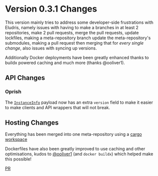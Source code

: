 # Version 0.3.1 Changes

This version mainly tries to address some developer-side frustrations with Eludris,
namely issues with having to make a branches in at least 2 repositories, make 2 pull
requests, merge the pull requests, update lockfiles, making a meta-repository branch
update the meta-repository's submodules, making a pull request then merging that
for _every single change_, also issues with syncing up versions.

Additionally Docker deployments have been greatly enhanced thanks to buildx powered
caching and much more (thanks @ooliver1).

## API Changes

### Oprish

The [`InstanceInfo`](./models/instance_info.md) payload now has an extra `version`
field to make it easier to make clients and API wrappers that will not break.

## Hosting Changes

Everything has been merged into one meta-repository using a [cargo workspace](https://doc.rust-lang.org/cargo/reference/workspaces.html)

Dockerfiles have also been greatly improved to use caching and other optimisations,
kudos to [@ooliver1](https://github.com/ooliver1) (and `docker buildx`) which helped
make this possible!

[PR](https://github.com/Eludris/eludris/pull/21)
